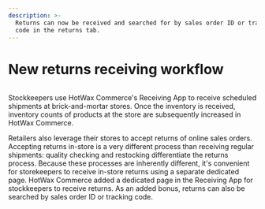 ```yaml
---
description: >-
  Returns can now be received and searched for by sales order ID or tracking
  code in the returns tab.
---
```


# New returns receiving workflow

<figure><img src="https://www.hotwax.co/hubfs/New%20Returns%20Receiving%20Workflow.png" alt=""><figcaption></figcaption></figure>

Stockkeepers use HotWax Commerce's Receiving App to receive scheduled shipments at brick-and-mortar stores. Once the inventory is received, inventory counts of products at the store are subsequently increased in HotWax Commerce.

Retailers also leverage their stores to accept returns of online sales orders. Accepting returns in-store is a very different process than receiving regular shipments: quality checking and restocking differentiate the returns process. Because these processes are inherently different, it's convenient for storekeepers to receive in-store returns using a separate dedicated page. HotWax Commerce added a dedicated page in the Receiving App for stockkeepers to receive returns. As an added bonus, returns can also be searched by sales order ID or tracking code.
